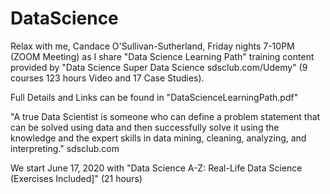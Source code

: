 # DataScience

Relax with me, Candace O'Sullivan-Sutherland, Friday nights 7-10PM (ZOOM Meeting) as I share "Data Science Learning Path" training
content provided by "Data Science Super Data Science sdsclub.com/Udemy" (9 courses 123 hours Video and 17 Case Studies). 

Full Details and Links can be found in "DataScienceLearningPath.pdf"

 "A true Data Scientist is someone who can define a problem statement that can be solved using data and then successfully
 solve it using the knowledge and the expert skills in data mining, cleaning, analyzing, and interpreting." sdsclub.com

We start June 17, 2020  with "Data Science A-Z: Real-Life Data Science (Exercises Included]" (21 hours)



